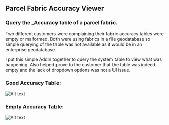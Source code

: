 ## Parcel Fabric Accuracy Viewer

### Query the <fabric>_Accuracy table of a parcel fabric.

Two different customers were complaining their fabric accuracy tables were empty or malformed.  Both were using fabrics in a file geodatabase so simple querying of the table was not available as it would be in an enterprise geodatabase.

I put this simple AddIn together to query the system table to view what was happening.  Also helped prove to the customer that the table was indeed empty and the lack of dropdown options was not a UI issue.

### Good Accuracy Table:
![Alt text](/images/good_accuracy.png?raw=true "Optional Title")

### Empty Accuracy Table:
![Alt text](/images/empty_accuracy.png?raw=true "Optional Title")

